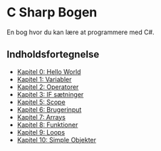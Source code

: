 # C Sharp Bogen

En bog hvor du kan lære at programmere med C#.

## Indholdsfortegnelse
 - [Kapitel 0: Hello World]()
 - [Kapitel 1: Variabler](./Variabler/Variabler.md)
 - [Kapitel 2: Operatorer](./Operatorer/Operatorer.md)
 - [Kapitel 3: IF sætninger](./IF/IF.md)
 - [Kapitel 5: Scope](./Scope/Scope.md)
 - [Kapitel 6: Brugerinput](./Brugerinput/Brugerinput.md)
 - [Kapitel 7: Arrays](./Brugerinput/Brugerinput.md)
 - [Kapitel 8: Funktioner](./Funktioner/Funktioner.md)
 - [Kapitel 9: Loops](./Loops/Loops.md)
 - [Kapitel 10: Simple Objekter](./Objekter/Objekter.md)
